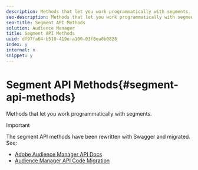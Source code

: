 ```yaml
---
description: Methods that let you work programmatically with segments.
seo-description: Methods that let you work programmatically with segments.
seo-title: Segment API Methods
solution: Audience Manager
title: Segment API Methods
uuid: df97fa64-b510-419e-a100-03f8ea8b0828
index: y
internal: n
snippet: y
---
```


# Segment API Methods{#segment-api-methods}

Methods that let you work programmatically with segments.

>[!IMPORTANT]
>
>The segment API methods have been rewritten with Swagger and migrated. See: 
>
>* [Adobe Audience Manager API Docs](https://bank.demdex.com/portal/swagger/index.html) 
>* [Audience Manager API Code Migration](https://marketing.adobe.com/resources/help/en_US/aam/c_api_swagger.html) 
>

